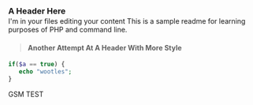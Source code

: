 <h3 style="margin-bottom:2px">A Header Here</h3>
I'm in your files editing your content
This is a sample readme for learning purposes of PHP and command line.

> #### Another Attempt At A Header With More Style

```PHP
if($a == true) {
   echo "wootles";
}
```

GSM TEST

